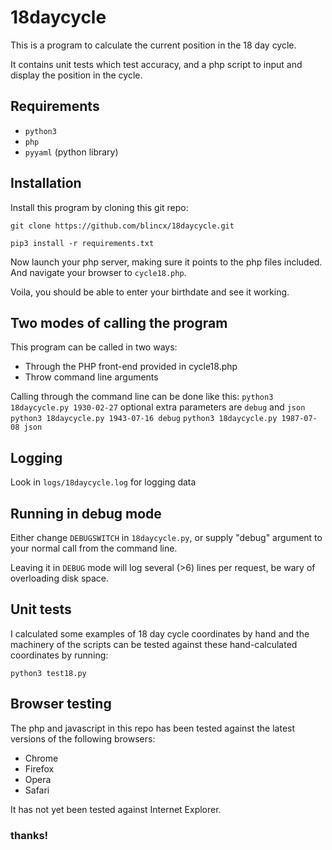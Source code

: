# 18daycycle

This is a program to calculate the current position in the 18 day cycle. 

It contains unit tests which test accuracy, and a php script to input and
display the position in the cycle. 

## Requirements

- `python3`
- `php` 
- `pyyaml` (python library)

## Installation

Install this program by cloning this git repo:

`git clone https://github.com/blincx/18daycycle.git`

`pip3 install -r requirements.txt`
    
Now launch your php server, making sure it points to the php files included.
And navigate your browser to `cycle18.php`.

Voila, you should be able to enter your birthdate and see it working.


## Two modes of calling the program

This program can be called in two ways: 
- Through the PHP front-end provided in cycle18.php
- Throw command line arguments

Calling through the command line can be done like this:
`python3 18daycycle.py 1930-02-27`
optional extra parameters are `debug` and `json`
`python3 18daycycle.py 1943-07-16 debug`
`python3 18daycycle.py 1987-07-08 json`

## Logging

Look in `logs/18daycycle.log` for logging data

## Running in debug mode

Either change `DEBUGSWITCH` in `18daycycle.py`, or supply "debug" argument to your normal call from the command line. 

Leaving it in `DEBUG` mode will log several (>6) lines per request, be wary of
overloading disk space. 

## Unit tests

I calculated some examples of 18 day cycle coordinates by hand and the machinery
of the scripts can be tested against these hand-calculated coordinates by
running:

`python3 test18.py`


## Browser testing

The php and javascript in this repo has been tested against the latest versions
of the following browsers:

- Chrome
- Firefox
- Opera
- Safari

It has not yet been tested against Internet Explorer. 

### thanks!
